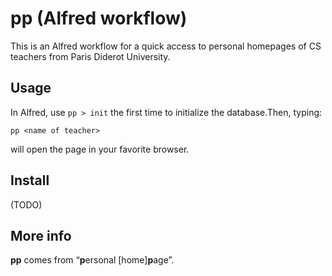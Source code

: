 # pp (Alfred workflow)

This is an Alfred workflow for a quick access to personal homepages of CS
teachers from Paris Diderot University.

## Usage

In Alfred, use `pp > init` the first time to initialize the database.Then,
typing:

    pp <name of teacher>

will open the page in your favorite browser.

## Install

(TODO)

## More info

<b>pp</b> comes from “<b>p</b>ersonal [home]<b>p</b>age”.
